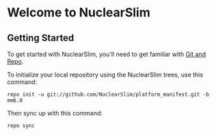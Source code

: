 Welcome to NuclearSlim
===================


Getting Started
---------------

To get started with NuclearSlim, you'll need to get familiar with
[Git and Repo](https://source.android.com/source/using-repo.html).

To initialize your local repository using the NuclearSlim trees, use this command:


	repo init -u git://github.com/NuclearSlim/platform_manifest.git -b mm6.0



Then sync up with this command:

	repo sync

